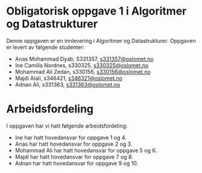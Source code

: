 # Obligatorisk oppgave 1 i Algoritmer og Datastrukturer

Denne oppgaven er en innlevering i Algoritmer og Datastrukturer. 
Oppgaven er levert av følgende studenter:
* Anas Mohammad Dyab, S331357, s331357@oslomet.no
* Ine Camilla Nordnes, s330325, s330325@oslomet.no
* Mohammad Ali Zedan, s330156, s330156@oslomet.no
* Majdi Alali, s346421, s346321@oslomet.no
* Adnan Ali, s331363, s331363@oslomet.no

# Arbeidsfordeling

I oppgaven har vi hatt følgende arbeidsfordeling:
* Ine har hatt hovedansvar for oppgave 1 og 4. 
* Anas har hatt hovedansvar for oppgave 2 og 3.
* Mohammad Ali har hatt hovedansvar for oppgave 5 og 6. 
* Majdi har hatt hovedansvar for oppgave 7 og 8. 
* Adnan har hatt hovedansvar for oppgave 9 og 10. 
